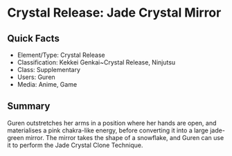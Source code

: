 # Crystal Release: Jade Crystal Mirror

## Quick Facts
- Element/Type: Crystal Release
- Classification: Kekkei Genkai~Crystal Release, Ninjutsu
- Class: Supplementary
- Users: Guren
- Media: Anime, Game

## Summary
Guren outstretches her arms in a position where her hands are open, and materialises a pink chakra-like energy, before converting it into a large jade-green mirror. The mirror takes the shape of a snowflake, and Guren can use it to perform the Jade Crystal Clone Technique.
